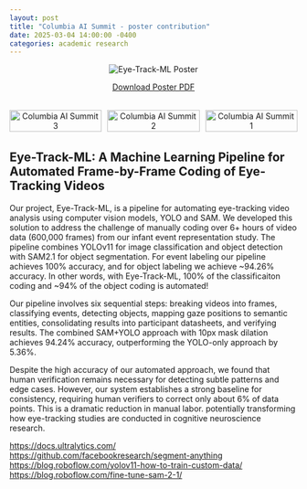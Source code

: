 ```yaml
---
layout: post
title: "Columbia AI Summit - poster contribution"
date: 2025-03-04 14:00:00 -0400
categories: academic research
---
```


<div style="text-align: center; margin-bottom: 2rem;">
  <img src="https://raw.githubusercontent.com/yurigushiken/yurigushiken.github.io/main/media/poster-eye-track-ml.jpg"
       alt="Eye-Track-ML Poster"
       style="max-width: 100%; height: auto;" />
  <p>
    <a href="https://raw.githubusercontent.com/yurigushiken/yurigushiken.github.io/main/media/poster-eye-track-ml.pdf" target="_blank">
      Download Poster PDF
    </a>
  </p>
</div>

<div style="display: flex; justify-content: space-between; margin-bottom: 2rem;">
  <div style="width: 32%; text-align: center;">
    <img src="https://raw.githubusercontent.com/yurigushiken/yurigushiken.github.io/main/media/columbiaAIsummeit-20250304_133837.jpg"
         alt="Columbia AI Summit 3"
         style="width: 100%; height: auto;" />
  </div>
  <div style="width: 32%; text-align: center;">
    <img src="https://raw.githubusercontent.com/yurigushiken/yurigushiken.github.io/main/media/columbiaAIsummeit-20250304_123812.jpg"
         alt="Columbia AI Summit 2"
         style="width: 100%; height: auto;" />
  </div>
  <div style="width: 32%; text-align: center;">
    <img src="https://raw.githubusercontent.com/yurigushiken/yurigushiken.github.io/main/media/columbiaAIsummeit-20250304_144451.jpg"
         alt="Columbia AI Summit 1"
         style="width: 100%; height: auto;" />
  </div>
</div>

## Eye-Track-ML: A Machine Learning Pipeline for Automated Frame-by-Frame Coding of Eye-Tracking Videos

Our project, Eye-Track-ML, is a pipeline for automating eye-tracking video analysis using computer vision models, YOLO and SAM. We developed this solution to address the challenge of manually coding over 6+ hours of video data (600,000 frames) from our infant event representation study. The pipeline combines YOLOv11 for image classification and object detection with SAM2.1 for object segmentation. For event labeling our pipeline achieves 100% accuracy, and for object labeling we achieve ~94.26% accuracy. In other words, with Eye-Track-ML, 100% of the classificaiton coding and ~94% of the object coding is automated!

Our pipeline involves six sequential steps: breaking videos into frames, classifying events, detecting objects, mapping gaze positions to semantic entities, consolidating results into participant datasheets, and verifying results. The combined SAM+YOLO approach with 10px mask dilation achieves 94.24% accuracy, outperforming the YOLO-only approach by 5.36%. 

Despite the high accuracy of our automated approach, we found that human verification remains necessary for detecting subtle patterns and edge cases. However, our system establishes a strong baseline for consistency, requiring human verifiers to correct only about 6% of data points. This is a dramatic reduction in manual labor. potentially transforming how eye-tracking studies are conducted in cognitive neuroscience research.

https://docs.ultralytics.com/
https://github.com/facebookresearch/segment-anything
https://blog.roboflow.com/yolov11-how-to-train-custom-data/
https://blog.roboflow.com/fine-tune-sam-2-1/
 
